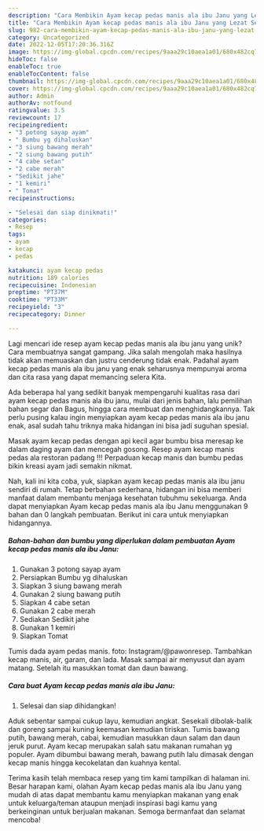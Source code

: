 ```yaml
---
description: "Cara Membikin Ayam kecap pedas manis ala ibu Janu yang Lezat Sekali"
title: "Cara Membikin Ayam kecap pedas manis ala ibu Janu yang Lezat Sekali"
slug: 982-cara-membikin-ayam-kecap-pedas-manis-ala-ibu-janu-yang-lezat-sekali
category: Uncategorized
date: 2022-12-05T17:20:36.316Z
image: https://img-global.cpcdn.com/recipes/9aaa29c10aea1a01/680x482cq70/ayam-kecap-pedas-manis-ala-ibu-janu-foto-resep-utama.jpg
hideToc: false
enableToc: true
enableTocContent: false
thumbnail: https://img-global.cpcdn.com/recipes/9aaa29c10aea1a01/680x482cq70/ayam-kecap-pedas-manis-ala-ibu-janu-foto-resep-utama.jpg
cover: https://img-global.cpcdn.com/recipes/9aaa29c10aea1a01/680x482cq70/ayam-kecap-pedas-manis-ala-ibu-janu-foto-resep-utama.jpg
author: Admin
authorAv: notfound
ratingvalue: 3.5
reviewcount: 17
recipeingredient:
- "3 potong sayap ayam"
- " Bumbu yg dihaluskan"
- "3 siung bawang merah"
- "2 siung bawang putih"
- "4 cabe setan"
- "2 cabe merah"
- "Sedikit jahe"
- "1 kemiri"
- " Tomat"
recipeinstructions:

- "Selesai dan siap dinikmati!"
categories:
- Resep
tags:
- ayam
- kecap
- pedas

katakunci: ayam kecap pedas 
nutrition: 189 calories
recipecuisine: Indonesian
preptime: "PT37M"
cooktime: "PT33M"
recipeyield: "3"
recipecategory: Dinner

---
```





Lagi mencari ide resep ayam kecap pedas manis ala ibu janu yang unik? Cara membuatnya sangat gampang. Jika salah mengolah maka hasilnya tidak akan memuaskan dan justru cenderung tidak enak. Padahal ayam kecap pedas manis ala ibu janu yang enak seharusnya mempunyai aroma dan cita rasa yang dapat memancing selera Kita.





Ada beberapa hal yang sedikit banyak mempengaruhi kualitas rasa dari ayam kecap pedas manis ala ibu janu, mulai dari jenis bahan, lalu pemilihan bahan segar dan Bagus, hingga cara membuat dan menghidangkannya. Tak perlu pusing kalau ingin menyiapkan ayam kecap pedas manis ala ibu janu enak,      asal sudah tahu triknya maka hidangan ini bisa jadi suguhan spesial.














Masak ayam kecap pedas dengan api kecil agar bumbu bisa meresap ke dalam daging ayam dan mencegah gosong. Resep ayam kecap manis pedas ala restoran padang !!! Perpaduan kecap manis dan bumbu pedas bikin kreasi ayam jadi semakin nikmat.






Nah, kali ini kita coba, yuk, siapkan ayam kecap pedas manis ala ibu janu sendiri di rumah. Tetap berbahan sederhana, hidangan ini bisa memberi manfaat dalam membantu menjaga kesehatan tubuhmu sekeluarga. Anda dapat menyiapkan Ayam kecap pedas manis ala ibu Janu menggunakan 9 bahan dan 0 langkah pembuatan. Berikut ini cara untuk menyiapkan hidangannya.

<!--inarticleads1-->

##### Bahan-bahan dan bumbu yang diperlukan dalam pembuatan Ayam kecap pedas manis ala ibu Janu:

1. Gunakan 3 potong sayap ayam
1. Persiapkan  Bumbu yg dihaluskan
1. Siapkan 3 siung bawang merah
1. Gunakan 2 siung bawang putih
1. Siapkan 4 cabe setan
1. Gunakan 2 cabe merah
1. Sediakan Sedikit jahe
1. Gunakan 1 kemiri
1. Siapkan  Tomat


Tumis dada ayam pedas manis. foto: Instagram/@pawonresep. Tambahkan kecap manis, air, garam, dan lada. Masak sampai air menyusut dan ayam matang. Setelah itu masukkan tomat dan daun bawang. 

<!--inarticleads2-->

##### Cara buat Ayam kecap pedas manis ala ibu Janu:


1. Selesai dan siap dihidangkan!

Aduk sebentar sampai cukup layu, kemudian angkat. Sesekali dibolak-balik dan goreng sampai kuning keemasan kemudian tiriskan. Tumis bawang putih, bawang merah, cabai, kemudian masukkan daun salam dan daun jeruk purut. Ayam kecap merupakan salah satu makanan rumahan yg populer. Ayam dibumbui bawang merah, bawang putih lalu dimasak dengan kecap manis hingga kecokelatan dan kuahnya kental. 

Terima kasih telah membaca resep yang tim kami tampilkan di halaman ini. Besar harapan kami, olahan Ayam kecap pedas manis ala ibu Janu yang mudah di atas dapat membantu kamu menyiapkan makanan yang enak untuk keluarga/teman ataupun menjadi inspirasi bagi kamu yang berkeinginan untuk berjualan makanan. Semoga bermanfaat dan selamat mencoba!
